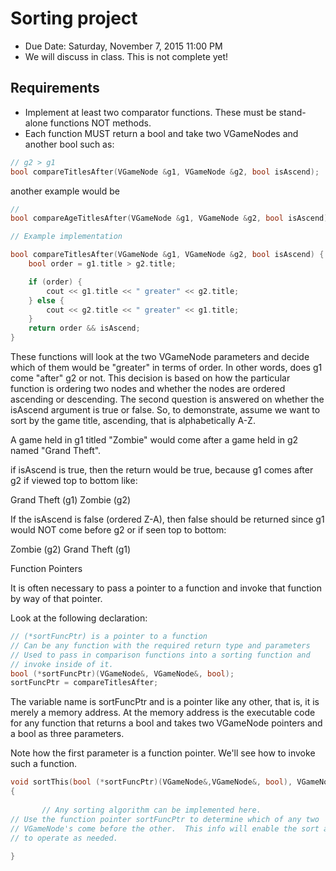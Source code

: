 # Sorting project
- Due Date: Saturday, November 7, 2015 11:00 PM
- We will discuss in class.  This is not complete yet!


## Requirements
- Implement at least two comparator functions. These must be stand-alone functions NOT methods.
- Each function MUST return a bool and take two VGameNodes and another bool such as:

```cpp
// g2 > g1
bool compareTitlesAfter(VGameNode &g1, VGameNode &g2, bool isAscend);
```

another example would be

```cpp
//
bool compareAgeTitlesAfter(VGameNode &g1, VGameNode &g2, bool isAscend).
```

```cpp
// Example implementation

bool compareTitlesAfter(VGameNode &g1, VGameNode &g2, bool isAscend) {
    bool order = g1.title > g2.title;

    if (order) {
        cout << g1.title << " greater" << g2.title;
    } else {
        cout << g2.title << " greater" << g1.title;
    }
    return order && isAscend;
}
```



These functions will look at the two VGameNode parameters and decide which of them would be "greater" in terms of order.
In other words, does g1 come "after" g2 or not.  This decision is based on how the particular function is ordering two nodes and whether the nodes are ordered ascending or descending.  The second question is answered on whether the isAscend argument is true or false.  So, to demonstrate, assume we want to sort by the game title, ascending, that is alphabetically A-Z.

A game held in g1 titled "Zombie" would come after a game held in g2 named "Grand Theft".

if isAscend is true, then the return would be true, because g1 comes after g2 if viewed top to bottom like:

Grand Theft (g1)
Zombie (g2)

If the isAscend is false (ordered Z-A), then false should be returned since g1 would NOT come before g2 or if seen top to bottom:

Zombie (g2)
Grand Theft (g1)

 

Function Pointers

It is often necessary to pass a pointer to a function and invoke that function by way of that pointer.

Look at the following declaration:

```cpp
// (*sortFuncPtr) is a pointer to a function
// Can be any function with the required return type and parameters
// Used to pass in comparison functions into a sorting function and
// invoke inside of it.
bool (*sortFuncPtr)(VGameNode&, VGameNode&, bool);
sortFuncPtr = compareTitlesAfter;
```


The variable name is sortFuncPtr and is a pointer like any other, that is, it is merely a memory address.  At the memory address is the executable code for any function that returns a bool and takes two VGameNode pointers and a bool as three parameters.

 

Note how the first parameter is a function pointer.  We'll see how to invoke such a function.

```cpp
void sortThis(bool (*sortFuncPtr)(VGameNode&,VGameNode&, bool), VGameNode* nodes, int leng)
{
      
       // Any sorting algorithm can be implemented here.
// Use the function pointer sortFuncPtr to determine which of any two
// VGameNode's come before the other.  This info will enable the sort algorithm
// to operate as needed.
 
}
```
